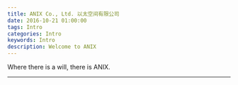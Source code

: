 ```yaml
---
title: ANIX Co., Ltd. 以太空间有限公司
date: 2016-10-21 01:00:00
tags: Intro
categories: Intro
keywords: Intro
description: Welcome to ANIX
---
```


Where there is a will, there is ANIX.
<!--more-->

---
